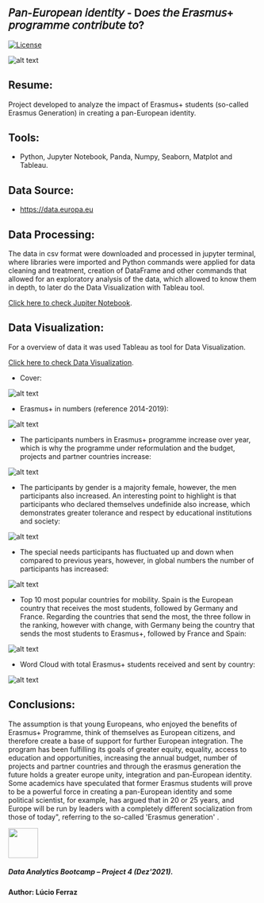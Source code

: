 ## 𝘗𝘢𝘯-𝘌𝘶𝘳𝘰𝘱𝘦𝘢𝘯 𝘪𝘥𝘦𝘯𝘵𝘪𝘵𝘺 - D𝘰𝘦𝘴 𝘵𝘩𝘦 𝘌𝘳𝘢𝘴𝘮𝘶𝘴+ 𝘱𝘳𝘰𝘨𝘳𝘢𝘮𝘮𝘦 𝘤𝘰𝘯𝘵𝘳𝘪𝘣𝘶𝘵𝘦 𝘵𝘰?

[![License](https://img.shields.io/badge/license-MIT-green)](./https://github.com/LucioFerraz/PanEuropean-Identity-ErasmusProgramme/blob/main/LICENSE)

![alt text](https://github.com/LucioFerraz/PanEuropean-Identity-ErasmusProgramme/blob/main/Images/Erasmus.png)

## Resume:
Project developed to analyze the impact of Erasmus+ students (so-called Erasmus Generation) in creating a pan-European identity.


## Tools:
 - Python, Jupyter Notebook, Panda, Numpy, Seaborn, Matplot and Tableau.


## Data Source:
- https://data.europa.eu


## Data Processing:

The data in csv format were downloaded and processed in jupyter terminal, where libraries were imported and Python commands were applied for data cleaning and treatment, creation of DataFrame and other commands that allowed for an exploratory analysis of the data, which allowed to know them in depth, to later do the Data Visualization with Tableau tool.

[Click here to check Jupiter Notebook](https://github.com/LucioFerraz/PanEuropean-Identity-ErasmusProgramme/tree/main/Jupyter%20Code).



## Data Visualization:

For a overview of data it was used Tableau as tool for Data Visualization. 

[Click here to check Data Visualization](//public.tableau.com/app/profile/lucio.ferraz/viz/--D/--D).

- Cover:

![alt text](https://github.com/LucioFerraz/PanEuropean-Identity-ErasmusProgramme/blob/main/Images/Dashboard_1.jpg)


- Erasmus+ in numbers (reference 2014-2019):

![alt text](https://github.com/LucioFerraz/PanEuropean-Identity-ErasmusProgramme/blob/main/Images/Dashboard_2.jpg)


- The participants numbers in Erasmus+ programme increase over year, which is why the programme under reformulation and the budget, projects and partner countries increase:

![alt text](https://github.com/LucioFerraz/PanEuropean-Identity-ErasmusProgramme/blob/main/Images/Dashboard_3.jpg)


- The participants by gender is a majority female,  however, the men participants also increased. An interesting point to highlight is that participants who declared themselves undefinide also increase, which demonstrates greater tolerance and respect by educational institutions and society:

![alt text](https://github.com/LucioFerraz/PanEuropean-Identity-ErasmusProgramme/blob/main/Images/Dashboard_4.jpg)


- The special needs participants has fluctuated up and down when compared to previous years, however, in global numbers the number of participants has increased:

![alt text](https://github.com/LucioFerraz/PanEuropean-Identity-ErasmusProgramme/blob/main/Images/Dashboard_5.jpg)


- Top 10 most popular countries for mobility. Spain is the European country that receives the most students, followed by Germany and France. Regarding the countries that send the most, the three follow in the ranking, however with change, with Germany being the country that sends the most students to Erasmus+, followed by France and Spain:

![alt text](https://github.com/LucioFerraz/PanEuropean-Identity-ErasmusProgramme/blob/main/Images/Dashboard_6.jpg)


- Word Cloud with total Erasmus+ students received and sent by country:

![alt text](https://github.com/LucioFerraz/PanEuropean-Identity-ErasmusProgramme/blob/main/Images/Dashboard_7.jpg)


## Conclusions: 
The assumption is that young Europeans, who enjoyed the benefits of Erasmus+ Programme, think of themselves as European citizens, and therefore create a base of support for further European integration. The program has been fulfilling its goals of greater equity, equality, access to education and opportunities, increasing the annual budget, number of projects and partner countries and through the erasmus generation the future holds a greater europe unity, integration and pan-European identity. Some academics have speculated that former Erasmus students will prove to be a powerful force in creating a pan-European identity and some political scientist, for example, has argued that in 20 or 25 years, and Europe will be run by leaders with a completely different socialization from those of today", referring to the so-called 'Erasmus generation' .



<img src="https://bit.ly/2VnXWr2" width="60">

##### *Data Analytics Bootcamp* – Project 4 (Dez'2021).

#### Author: Lúcio Ferraz
